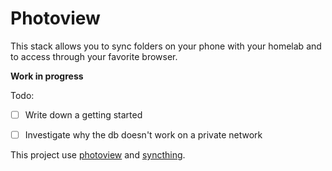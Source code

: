 # Photoview

This stack allows you to sync folders on your phone with your homelab and to access through your favorite browser.  

**Work in progress**

Todo:
- [ ] Write down a getting started
- [ ] Investigate why the db doesn't work on a private network 


This project use [photoview](https://github.com/photoview/photoview) and [syncthing](https://github.com/syncthing/syncthing). 